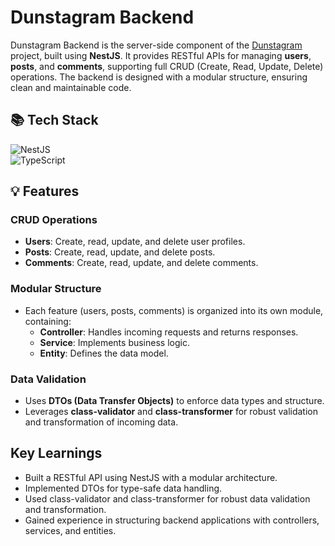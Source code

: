 # Dunstagram Backend

Dunstagram Backend is the server-side component of the [Dunstagram](https://github.com/jindun619/dunstagram) project, built using **NestJS**. It provides RESTful APIs for managing **users**, **posts**, and **comments**, supporting full CRUD (Create, Read, Update, Delete) operations. The backend is designed with a modular structure, ensuring clean and maintainable code.

## 📚 Tech Stack

![NestJS](https://img.shields.io/badge/NestJS-E0234E?style=for-the-badge&logo=nestjs&logoColor=white)  
![TypeScript](https://img.shields.io/badge/TypeScript-3178C6?style=for-the-badge&logo=typescript&logoColor=white)

## 💡 Features

### **CRUD Operations**

- **Users**: Create, read, update, and delete user profiles.
- **Posts**: Create, read, update, and delete posts.
- **Comments**: Create, read, update, and delete comments.

### **Modular Structure**

- Each feature (users, posts, comments) is organized into its own module, containing:
  - **Controller**: Handles incoming requests and returns responses.
  - **Service**: Implements business logic.
  - **Entity**: Defines the data model.

### **Data Validation**

- Uses **DTOs (Data Transfer Objects)** to enforce data types and structure.
- Leverages **class-validator** and **class-transformer** for robust validation and transformation of incoming data.

## Key Learnings

- Built a RESTful API using NestJS with a modular architecture.
- Implemented DTOs for type-safe data handling.
- Used class-validator and class-transformer for robust data validation and transformation.
- Gained experience in structuring backend applications with controllers, services, and entities.
